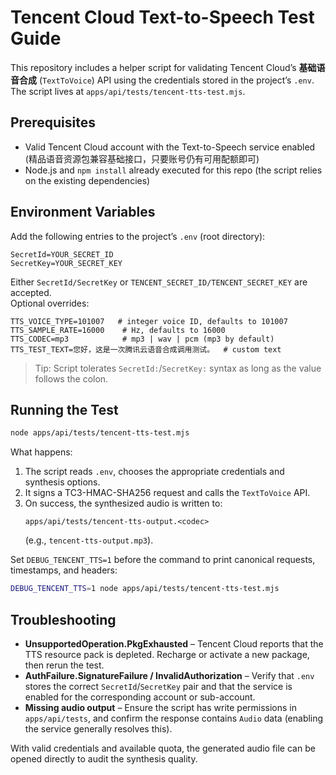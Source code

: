 # Tencent Cloud Text-to-Speech Test Guide

This repository includes a helper script for validating Tencent Cloud’s **基础语音合成** (`TextToVoice`) API using the credentials stored in the project’s `.env`.  
The script lives at `apps/api/tests/tencent-tts-test.mjs`.

## Prerequisites

- Valid Tencent Cloud account with the Text-to-Speech service enabled (精品语音资源包兼容基础接口，只要账号仍有可用配额即可)  
- Node.js and `npm install` already executed for this repo (the script relies on the existing dependencies)

## Environment Variables

Add the following entries to the project’s `.env` (root directory):

```env
SecretId=YOUR_SECRET_ID
SecretKey=YOUR_SECRET_KEY
```

Either `SecretId/SecretKey` or `TENCENT_SECRET_ID/TENCENT_SECRET_KEY` are accepted.  
Optional overrides:

```env
TTS_VOICE_TYPE=101007   # integer voice ID, defaults to 101007
TTS_SAMPLE_RATE=16000    # Hz, defaults to 16000
TTS_CODEC=mp3            # mp3 | wav | pcm (mp3 by default)
TTS_TEST_TEXT=您好，这是一次腾讯云语音合成调用测试。  # custom text
```

> Tip: Script tolerates `SecretId:`/`SecretKey:` syntax as long as the value follows the colon.

## Running the Test

```bash
node apps/api/tests/tencent-tts-test.mjs
```

What happens:

1. The script reads `.env`, chooses the appropriate credentials and synthesis options.
2. It signs a TC3-HMAC-SHA256 request and calls the `TextToVoice` API.
3. On success, the synthesized audio is written to:
   ```
   apps/api/tests/tencent-tts-output.<codec>
   ```
   (e.g., `tencent-tts-output.mp3`).

Set `DEBUG_TENCENT_TTS=1` before the command to print canonical requests, timestamps, and headers:

```bash
DEBUG_TENCENT_TTS=1 node apps/api/tests/tencent-tts-test.mjs
```

## Troubleshooting

- **UnsupportedOperation.PkgExhausted** – Tencent Cloud reports that the TTS resource pack is depleted. Recharge or activate a new package, then rerun the test.
- **AuthFailure.SignatureFailure / InvalidAuthorization** – Verify that `.env` stores the correct `SecretId`/`SecretKey` pair and that the service is enabled for the corresponding account or sub-account.
- **Missing audio output** – Ensure the script has write permissions in `apps/api/tests`, and confirm the response contains `Audio` data (enabling the service generally resolves this).

With valid credentials and available quota, the generated audio file can be opened directly to audit the synthesis quality.
